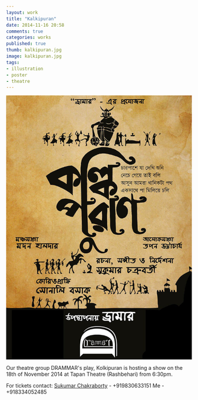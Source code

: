 ```yaml
---
layout: work
title: "Kalkipuran"
date: 2014-11-16 20:58
comments: true
categories: works
published: true
thumb: kalkipuran.jpg
image: kalkipuran.jpg
tags:
- illustration
- poster
- theatre
---
```

<img src="/images/works/kalkipuran.jpg" align="middle"/>

Our theatre group DRAMMAR's play, Kolkipuran is hosting a show on the 18th of November 2014 at Tapan Theatre (Rashbehari) from 6:30pm.

For tickets contact:
[Sukumar Chakraborty](https://www.facebook.com/sukumar.chakraborty.127) - +919830633151
Me - +918334052485
